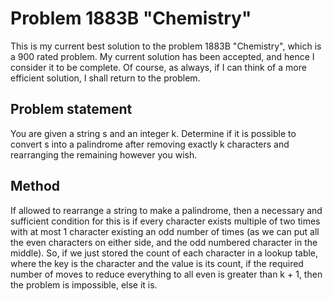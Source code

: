 # Problem 1883B "Chemistry"
This is my current best solution to the problem 1883B "Chemistry", which is a 900 rated problem. My current solution has been accepted, and hence I consider it to be complete. Of course, as always, if I can think of a more efficient solution, I shall return to the problem. 

## Problem statement
You are given a string s and an integer k. Determine if it is possible to convert s into a palindrome after removing exactly k characters and rearranging the remaining however you wish.

## Method
If allowed to rearrange a string to make a palindrome, then a necessary and sufficient condition for this is if every character exists multiple of two times with at most 1 character existing an odd number of times (as we can put all the even characters on either side, and the odd numbered character in the middle). So, if we just stored the count of each character in a lookup table, where the key is the character and the value is its count, if the required number of moves to reduce everything to all even is greater than k + 1, then the problem is impossible, else it is.